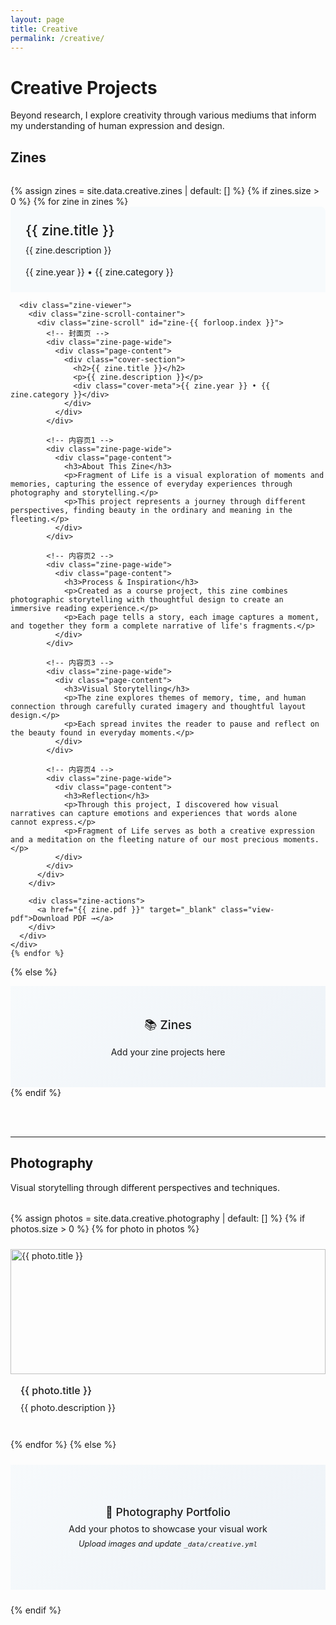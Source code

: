 ```yaml
---
layout: page
title: Creative
permalink: /creative/
---
```


# Creative Projects

Beyond research, I explore creativity through various mediums that inform my understanding of human expression and design.

## Zines

<div class="zine-showcase">
  {% assign zines = site.data.creative.zines | default: [] %}
  {% if zines.size > 0 %}
    {% for zine in zines %}
    <div class="zine-container">
      <div class="zine-header">
        <h3>{{ zine.title }}</h3>
        <p>{{ zine.description }}</p>
        <div class="zine-meta">
          <span>{{ zine.year }}</span> • <span>{{ zine.category }}</span>
        </div>
      </div>
      
      <div class="zine-viewer">
        <div class="zine-scroll-container">
          <div class="zine-scroll" id="zine-{{ forloop.index }}">
            <!-- 封面页 -->
            <div class="zine-page-wide">
              <div class="page-content">
                <div class="cover-section">
                  <h2>{{ zine.title }}</h2>
                  <p>{{ zine.description }}</p>
                  <div class="cover-meta">{{ zine.year }} • {{ zine.category }}</div>
                </div>
              </div>
            </div>
            
            <!-- 内容页1 -->
            <div class="zine-page-wide">
              <div class="page-content">
                <h3>About This Zine</h3>
                <p>Fragment of Life is a visual exploration of moments and memories, capturing the essence of everyday experiences through photography and storytelling.</p>
                <p>This project represents a journey through different perspectives, finding beauty in the ordinary and meaning in the fleeting.</p>
              </div>
            </div>
            
            <!-- 内容页2 -->
            <div class="zine-page-wide">
              <div class="page-content">
                <h3>Process & Inspiration</h3>
                <p>Created as a course project, this zine combines photographic storytelling with thoughtful design to create an immersive reading experience.</p>
                <p>Each page tells a story, each image captures a moment, and together they form a complete narrative of life's fragments.</p>
              </div>
            </div>
            
            <!-- 内容页3 -->
            <div class="zine-page-wide">
              <div class="page-content">
                <h3>Visual Storytelling</h3>
                <p>The zine explores themes of memory, time, and human connection through carefully curated imagery and thoughtful layout design.</p>
                <p>Each spread invites the reader to pause and reflect on the beauty found in everyday moments.</p>
              </div>
            </div>
            
            <!-- 内容页4 -->
            <div class="zine-page-wide">
              <div class="page-content">
                <h3>Reflection</h3>
                <p>Through this project, I discovered how visual narratives can capture emotions and experiences that words alone cannot express.</p>
                <p>Fragment of Life serves as both a creative expression and a meditation on the fleeting nature of our most precious moments.</p>
              </div>
            </div>
          </div>
        </div>
        
        <div class="zine-actions">
          <a href="{{ zine.pdf }}" target="_blank" class="view-pdf">Download PDF →</a>
        </div>
      </div>
    </div>
    {% endfor %}
  {% else %}
    <div class="zine-placeholder">
      <h4>📚 Zines</h4>
      <p>Add your zine projects here</p>
    </div>
  {% endif %}
</div>

---

## Photography

Visual storytelling through different perspectives and techniques.

<div class="creative-gallery">
  {% assign photos = site.data.creative.photography | default: [] %}
  {% if photos.size > 0 %}
    {% for photo in photos %}
    <div class="creative-item">
      <img src="{{ photo.image }}" alt="{{ photo.title }}" loading="lazy">
      <div class="creative-caption">
        <h4>{{ photo.title }}</h4>
        <p>{{ photo.description }}</p>
      </div>
    </div>
    {% endfor %}
  {% else %}
    <div class="creative-item placeholder">
      <div class="placeholder-content">
        <h4>📸 Photography Portfolio</h4>
        <p>Add your photos to showcase your visual work</p>
        <small>Upload images and update <code>_data/creative.yml</code></small>
      </div>
    </div>
  {% endif %}
</div>

<style>
.creative-gallery {
  display: grid;
  grid-template-columns: repeat(auto-fit, minmax(280px, 1fr));
  gap: 1.5rem;
  margin: 2rem 0;
}

.creative-item {
  border: 1px solid var(--border);
  transition: border-color 0.2s ease;
  overflow: hidden;
}

.creative-item:hover {
  border-color: var(--text-secondary);
}

.creative-item img {
  width: 100%;
  height: 200px;
  object-fit: cover;
  display: block;
}

.creative-item.placeholder {
  background: linear-gradient(135deg, #f7fafc 0%, #edf2f7 100%);
  min-height: 200px;
  display: flex;
  align-items: center;
  justify-content: center;
  text-align: center;
}

.placeholder-content h4 {
  margin: 0 0 0.5rem;
  font-size: 1.1rem;
  font-weight: 500;
  color: var(--text-primary);
}

.placeholder-content p {
  margin: 0 0 0.5rem;
  font-size: 0.9rem;
  color: var(--text-secondary);
}

.placeholder-content small {
  font-size: 0.8rem;
  color: var(--text-accent);
  font-style: italic;
}

.creative-caption {
  padding: 1rem;
  background: var(--bg-card);
}

.creative-caption h4 {
  margin: 0 0 0.5rem;
  font-size: 1rem;
  font-weight: 500;
  color: var(--text-primary);
}

.creative-caption p {
  margin: 0;
  font-size: 0.9rem;
  color: var(--text-secondary);
  line-height: 1.4;
}

/* 深色模式 */
@media (prefers-color-scheme: dark) {
  .creative-item.placeholder {
    background: linear-gradient(135deg, #2d3748 0%, #4a5568 100%);
  }
}

/* 音乐项目 */
.music-projects {
  margin: 2rem 0;
}

.music-item {
  border: 1px solid var(--border);
  padding: 1.5rem;
  margin-bottom: 1.5rem;
  transition: border-color 0.2s ease;
}

.music-item:hover {
  border-color: var(--text-secondary);
}

.music-item h4 {
  margin: 0 0 0.5rem;
  font-size: 1.1rem;
  font-weight: 500;
  color: var(--text-primary);
}

.music-item p {
  margin: 0 0 1rem;
  color: var(--text-secondary);
}

.music-item audio {
  width: 100%;
  margin: 1rem 0;
}

.demo-link {
  display: inline-block;
  color: var(--text-primary);
  text-decoration: none;
  border-bottom: 1px solid transparent;
  transition: border-color 0.2s ease;
  margin: 0.5rem 0;
}

.demo-link:hover {
  border-bottom-color: var(--text-primary);
}

.placeholder-music {
  background: linear-gradient(135deg, #f7fafc 0%, #edf2f7 100%);
  text-align: center;
  padding: 2rem;
}

.placeholder-music h4 {
  margin: 0 0 0.5rem;
  font-size: 1.1rem;
  font-weight: 500;
  color: var(--text-primary);
}

.placeholder-music p {
  margin: 0 0 0.5rem;
  color: var(--text-secondary);
}

.placeholder-music small {
  font-size: 0.8rem;
  color: var(--text-accent);
  font-style: italic;
}

/* 工具标签 */
.tools {
  margin-top: 1rem;
  display: flex;
  flex-wrap: wrap;
  gap: 0.5rem;
}

.tool-tag {
  font-size: 0.8rem;
  color: var(--text-accent);
  background: #f7fafc;
  padding: 0.2rem 0.5rem;
  border: 1px solid var(--border);
  border-radius: 3px;
}

/* 深色模式 */
@media (prefers-color-scheme: dark) {
  .creative-item.placeholder {
    background: linear-gradient(135deg, #2d3748 0%, #4a5568 100%);
  }
  
  .placeholder-music {
    background: linear-gradient(135deg, #2d3748 0%, #4a5568 100%);
  }
  
  .tool-tag {
    background: #2d3748;
    border-color: var(--border);
  }
}

/* Zine展示 */
.zine-showcase {
  margin: 2rem 0;
}

.zine-container {
  margin-bottom: 3rem;
  border: 1px solid var(--border);
  border-radius: 8px;
  overflow: hidden;
}

.zine-header {
  padding: 1.5rem;
  background: #f7fafc;
  border-bottom: 1px solid var(--border);
}

.zine-header h3 {
  margin: 0 0 0.5rem;
  font-size: 1.4rem;
  font-weight: 500;
  color: var(--text-primary);
}

.zine-header p {
  margin: 0 0 1rem;
  color: var(--text-secondary);
  line-height: 1.5;
}

.zine-meta {
  font-size: 0.9rem;
  color: var(--text-accent);
}

.zine-viewer {
  background: var(--bg-card);
}

.zine-scroll-container {
  overflow-x: auto;
  overflow-y: hidden;
  scroll-behavior: smooth;
  scrollbar-width: thin;
  scrollbar-color: var(--text-accent) transparent;
  margin: -2rem;
  padding: 2rem;
}

.zine-scroll-container::-webkit-scrollbar {
  height: 8px;
}

.zine-scroll-container::-webkit-scrollbar-track {
  background: transparent;
}

.zine-scroll-container::-webkit-scrollbar-thumb {
  background: var(--text-accent);
  border-radius: 4px;
}

.zine-scroll-container::-webkit-scrollbar-thumb:hover {
  background: var(--text-secondary);
}

.zine-scroll {
  display: flex;
  gap: 2rem;
  width: max-content;
  padding: 1rem 0;
}

.zine-page-wide {
  flex: 0 0 600px;
  min-height: 400px;
  background: white;
  border: 1px solid var(--border);
  border-radius: 8px;
  box-shadow: 0 2px 8px rgba(0, 0, 0, 0.1);
  transition: transform 0.2s ease, box-shadow 0.2s ease;
}

.zine-page-wide:hover {
  transform: translateY(-4px);
  box-shadow: 0 4px 16px rgba(0, 0, 0, 0.15);
}

.page-content {
  padding: 2rem;
  height: 100%;
  display: flex;
  flex-direction: column;
  justify-content: center;
}

.cover-section {
  text-align: center;
}

.cover-section h2 {
  font-size: 2.5rem;
  font-weight: 300;
  margin: 0 0 1rem;
  color: var(--text-primary);
  line-height: 1.2;
}

.cover-section p {
  font-size: 1.2rem;
  color: var(--text-secondary);
  margin: 0 0 2rem;
  line-height: 1.5;
}

.cover-meta {
  font-size: 1rem;
  color: var(--text-accent);
  font-weight: 500;
}

.page-content h3 {
  font-size: 1.5rem;
  font-weight: 500;
  margin: 0 0 1.5rem;
  color: var(--text-primary);
  border-bottom: 2px solid var(--border);
  padding-bottom: 0.5rem;
}

.page-content p {
  font-size: 1rem;
  color: var(--text-secondary);
  margin: 0 0 1.2rem;
  line-height: 1.6;
}

.page-content p:last-child {
  margin-bottom: 0;
}

.zine-actions {
  padding: 1rem;
  text-align: center;
  background: #f7fafc;
  border-top: 1px solid var(--border);
}

.view-pdf {
  color: var(--text-primary);
  text-decoration: none;
  font-weight: 500;
  border-bottom: 1px solid transparent;
  transition: border-color 0.2s ease;
}

.view-pdf:hover {
  border-bottom-color: var(--text-primary);
}

.zine-placeholder {
  text-align: center;
  padding: 3rem;
  background: linear-gradient(135deg, #f7fafc 0%, #edf2f7 100%);
  border: 1px solid var(--border);
}

.zine-placeholder h4 {
  margin: 0 0 1rem;
  font-size: 1.2rem;
  font-weight: 500;
  color: var(--text-primary);
}

.zine-placeholder p {
  margin: 0;
  color: var(--text-secondary);
}

/* 深色模式 */
@media (prefers-color-scheme: dark) {
  .book-cover {
    background: linear-gradient(135deg, #2d3748 0%, #4a5568 100%);
  }
  
  .book-year, .book-category {
    background: rgba(45, 55, 72, 0.7);
  }
  
  .book-placeholder {
    background: linear-gradient(135deg, #2d3748 0%, #4a5568 100%);
  }
}

/* 响应式 */
@media (max-width: 768px) {
  .creative-gallery {
    grid-template-columns: 1fr;
    gap: 1rem;
  }
  
  .music-item {
    padding: 1rem;
  }
  
  .book-item {
    flex: 0 0 240px;
  }
  
  .book-cover {
    padding: 1.5rem;
    min-height: 160px;
  }
  
  .book-preview h3 {
    font-size: 1.1rem;
  }
  
  .zine-header {
    background: #2d3748;
  }
  
  .zine-actions {
    background: #2d3748;
  }
  
  .zine-page {
    background: #1a202c;
  }
}

</style>
